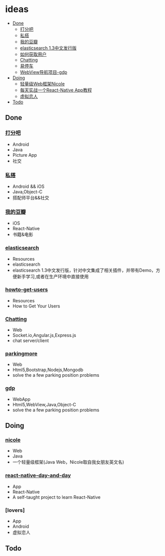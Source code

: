 # ideas
* [Done](#done)
  * [打分吧](#打分吧)
  * [私搭](#私搭)
  * [我的豆瓣](#react-native-douban)
  * [elasticsearch 1.3中文发行版](#elasticsearch)
  * [如何获取用户](#howto-get-users)
  * [Chatting](#chatting)
  * [易停车](#parkingmore)
  * [WebView导航项目-gdp](#gdp)
* [Doing](#doing)
  * [轻量级Web框架Nicole](#nicole)
  * [每天实战一个React-Native App教程](#react-native-day-and-day)
  * [虚拟恋人](#lovers)
* [Todo](#todo)
  
## Done
### [打分吧](http://www.wandoujia.com/apps/com.jhp.dafenba)

- Android
- Java
- Picture App
- 社交

### [私搭](http://www.51privatestyle.com/)

- Android && iOS
- Java,Object-C
- 搭配师平台&&社交

### [我的豆瓣](https://github.com/edagarli/react-native-douban)

- iOS
- React-Native
- 书籍&电影

### [elasticsearch](https://github.com/edagarli/elasticsearch_rtf_1.3)

- Resources
- elasticsearch
- elasticsearch 1.3中文发行版，针对中文集成了相关插件，并带有Demo，方便新手学习,或者在生产环境中直接使用

### [howto-get-users](https://github.com/edagarli/howto-get-users)

- Resources
- How to Get Your Users

### [Chatting](https://github.com/edagarli/chattingnode)

- Web
- Socket.io,Angular.js,Express.js
- chat server/client 

### [parkingmore](https://github.com/edagarli/parkingmore)

- Web 
- Html5,Bootstrap,Nodejs,Mongodb
- solve the a few parking position problems 

### [gdp](https://github.com/edagarli/gdp)

- WebApp
- Html5,WebView,Java,Object-C
- solve the a few parking position problems 

## Doing
### [nicole](https://github.com/edagarli/Nicole)

- Web
- Java
- 一个轻量级框架(Java Web，Nicole取自我女朋友英文名)

### [react-native-day-and-day](https://github.com/edagarli/ReactNativeDayAndDay)

- App
- React-Native
- A self-taught project to learn React-Native

### [lovers]

- App
- Android
- 虚拟恋人

## Todo

